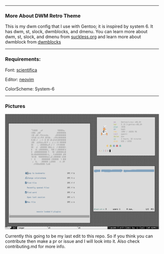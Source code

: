<hr>

### More About DWM Retro Theme

This is my dwm config that I use with Gentoo; it is inspired by system 6. It has dwm, st, slock, dwmblocks, and dmenu. You can learn more about dwm, st, slock, and dmenu from <a href="https://suckless.org" target="_blank">suckless.org</a> and learn more about dwmblock from <a href="https://github.com/torrinfail/dwmblocks" target="_blank">dwmblocks</a> 

<hr>

### Requirements:

Font: <a href="https://github.com/nerdypepper/scientifica" target="_blank">scientifica</a>

Editor: <a href="https://neovim.io" target="_blank">neovim</a>

ColorScheme: System-6

<hr>

### Pictures 

<div align='center'><img align="center" src="https://github.com/ThamognyaKodi/DWM-Retro-Theme/blob/main/dwmconfig.png"></div>

Currently this going to be my last edit to this repo. So if you think you can contribute then make a pr or issue and I will look into it. Also check contributing.md for more info.
